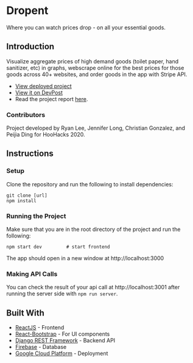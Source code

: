 # Dropent
Where you can watch prices drop - on all your essential goods.

## Introduction

Visualize aggregate prices of high demand goods (toilet paper, hand sanitizer, etc) in graphs, webscrape online for the best prices for those goods across 40+ websites, and order goods in the app with Stripe API.
- [View deployed project](google.com)
- [View it on DevPost](https://devpost.com/software/dropent-ynhwqt)
- Read the project report [here](https://docs.google.com/document/d/1dbO4IcNlcxhiQFz-5nUSz6OwcSLitgwZEx9Ammr8EiM/edit#).

### Contributors

Project developed by Ryan Lee, Jennifer Long, Christian Gonzalez, and Peijia Ding for HooHacks 2020.


## Instructions

### Setup

Clone the repository and run the following to install dependencies:
```
git clone [url]
npm install
```

### Running the Project

Make sure that you are in the root directory of the project and run the following:
```
npm start dev         # start frontend
```

The app should open in a new window at http://localhost:3000


### Making API Calls

You can check the result of your api call at http://localhost:3001 after running the server side with `npm run server`.


## Built With

* [ReactJS](https://www.djangoproject.com/) - Frontend
* [React-Bootstrap](https://react-bootstrap.github.io/components/) - For UI components
* [Django REST Framework](https://www.django-rest-framework.org/) - Backend API
* [Firebase](https://firebase.google.com/) - Database
* [Google Cloud Platform](https://cloud.google.com/) - Deployment
